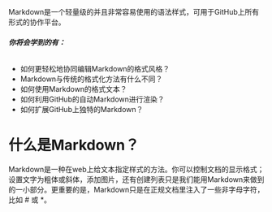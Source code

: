 Markdown是一个轻量级的并且非常容易使用的语法样式，可用于GitHub上所有形式的协作平台。
###### **你将会学到的有：**
* 如何更轻松地协同编辑Markdown的格式风格？
* Markdown与传统的格式化方法有什么不同？
* 如何使用Markdown的格式文本？
* 如何利用GitHub的自动Markdown进行渲染？
* 如何扩展GitHub上独特的Markdown？

# 什么是Markdown？
Markdown是一种在web上给文本指定样式的方法。你可以控制文档的显示格式；设置文字为粗体或斜体，添加图片，还有创建列表只是我们能用Markdown来做到的一小部分。更重要的是，Markdown只是在正规文档里注入了一些非字母字符，比如 # 或 *。


